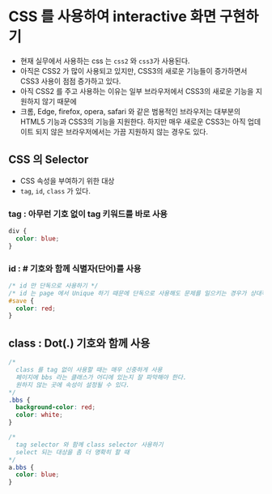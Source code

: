 # CSS 를 사용하여 interactive 화면 구현하기

- 현재 실무에서 사용하는 css 는 `css2` 와 `css3`가 사용된다.
- 아직은 CSS2 가 많이 사용되고 있지만, CSS3의 새로운 기능들이 증가하면서 CSS3 사용이 점점 증가하고 있다.
- 아직 CSS2 를 주고 사용하는 이유는 일부 브라우저에서 CSS3의 새로운 기능을 지원하지 않기 때문에
- 크롬, Edge, firefox, opera, safari 와 같은 범용적인 브라우저는 대부분의 HTML5 기능과 CSS3의 기능을 지원한다. 하지만 매우 새로운 CSS3는 아직 업데이트 되지 않은 브라우저에서는 가끔 지원하지 않는 경우도 있다.

## CSS 의 Selector

- CSS 속성을 부여하기 위한 대상
- `tag`, `id`, `class` 가 있다.

### tag : 아무런 기호 없이 tag 키워드를 바로 사용

```css
div {
  color: blue;
}
```

### id : # 기호와 함께 식별자(단어)를 사용

```css
/* id 만 단독으로 사용하기 */
/* id 는 page 에서 Unique 하기 때문에 단독으로 사용해도 문제를 일으키는 경우가 상대적으로 적다. */
#save {
  color: red;
}
```

## class : Dot(.) 기호와 함께 사용

```css
/* 
  class 를 tag 없이 사용할 때는 매우 신중하게 사용
  페이지에 bbs 라는 클래스가 어디에 있는지 잘 파악해야 한다.
  원하지 않는 곳에 속성이 설정될 수 있다.
*/
.bbs {
  background-color: red;
  color: white;
}

/* 
  tag selector 와 함께 class selector 사용하기 
  select 되는 대상을 좀 더 명확히 할 때
*/
a.bbs {
  color: blue;
}
```
